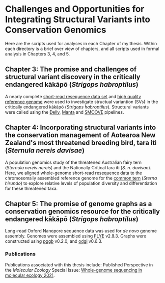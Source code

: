 # Challenges and Opportunities for Integrating Structural Variants into Conservation Genomics
Here are the scripts used for analyses in each Chapter of my thesis. Within each directory is a brief over view of chapters, and all scripts used in formal analysis in Chapters 3, 4, and 5. 

## Chapter 3: The promise and challenges of structural variant discovery in the critically endangered kākāpō (*Strigops habroptilus*)
A nearly complete [short-read resequence data set](https://www.doc.govt.nz/our-work/kakapo-recovery/what-we-do/research-for-the-future/kakapo125-gene-sequencing/) and [high quality reference genome](https://vgp.github.io/genomeark/Strigops_habroptilus/) were used to investigate structual variantion (SVs) in the critically endangered kākāpō (*Strigops habroptilus*). Structural variants were called using the [Delly](https://github.com/dellytools/delly), [Manta](https://github.com/Illumina/manta) and [SMOOVE](https://github.com/brentp/smoove) pipelines.

## Chapter 4: Incorporating structural variants into the conservation management of Aotearoa New Zealand's most threatened breeding bird, tara iti (*Sternula nereis davisae*)
A population genomics study of the threatened Australian fairy tern (*Sternula nereis nereis*) and the Nationally Critical tara iti (*S. n. davisae*). Here, we aligned whole-genome short-read resequence data to the chromosomally assembled reference genome for the [common tern](https://vgp.github.io/genomeark/Sterna_hirundo/) (*Sterna hirundo*) to explore relative levels of population diversity and differentiation for these threatened taxa.

## Chapter 5: The promise of genome graphs as a conservation genomics resource for the critically endangered kākāpō (*Strigops habroptilus*)
Long-read Oxford Nanopore sequence data was used for *de novo* genome assembly. Genomes were assembled using [FLYE](https://github.com/fenderglass/Flye) v2.8.3. Graphs were constructed using [pggb](https://github.com/pangenome/pggb) v0.2.0, and [odgi](https://github.com/pangenome/odgi) v0.6.3.

### Publications
Publications associated with this thesis include:
Published Perspective in the *Molecular Ecology* Special Issue: [Whole-genome sequencing in molecular ecology 2021](https://onlinelibrary.wiley.com/doi/full/10.1111/mec.16141).
